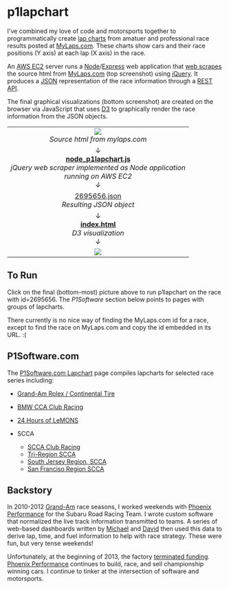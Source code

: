 p1lapchart
==========
I've combined my love of code and motorsports together to programmatically create 
[lap charts](http://www.collinsdictionary.com/dictionary/english/lap-chart) from amatuer and professional race results posted at
[MyLaps.com](http://mylaps.com).  These charts show cars and their race positions (Y axis) at each lap (X axis) in the race.

An [AWS EC2](http://aws.amazon.com/ec2/) server runs a [Node](http://nodejs.org)/[Express](http://expressjs.com/)
web application that [web scrapes](http://en.wikipedia.org/wiki/Web_scraping) the source html from 
[MyLaps.com](http://mylaps.com) (top screenshot) using
[jQuery](http://jquery.org).
It produces a [JSON](http://en.wikipedia.org/wiki/Json) representation of the race information through a 
[REST API](http://en.wikipedia.org/wiki/Representational_state_transfer).

The final graphical visualizations (bottom screenshot) are created on the browser via JavaScript that uses
[D3](http://d3js.org/) to graphically render the race information from the JSON objects.  

<table>
<tr><td align="center">
<a href="http://www.mylaps.com/en/lapchart/2695656"><img src="https://github.com/kenklin/p1lapchart/blob/master/images/p1lapchart-mylaps.png?raw=true"></a>
<br><i>Source html from mylaps.com
</td></tr>
<tr><td align="center">
&#8595;
<br><a href="https://github.com/kenklin/p1lapchart/blob/master/node-p1lapchart.js"><strong>node_p1lapchart.js</strong></a>
<br><i>jQuery web scraper implemented as Node application
<br>running on AWS EC2
<br>&#8595;
</td></tr>
<tr><td align="center">
<a href="https://github.com/kenklin/p1lapchart/blob/master/lapchart/2695656.json">2695656.json</a>
<br><i>Resulting JSON object
</td></tr>
<tr><td align="center">
&#8595;
<br><a href="https://github.com/kenklin/p1lapchart/blob/master/index.html"><strong>index.html</strong></a>
<br><i>D3 visualization
<br>&#8595;
</td></tr>
<tr><td align="center">
<a href="http://kenlin.com/x/p1lapchart/?id=2695656"><img src="https://github.com/kenklin/p1lapchart/blob/master/images/p1lapchart-d3.png?raw=true"></a>
</td></tr>
</table>

To Run
------
Click on the final (bottom-most) picture above to run p1lapchart on the race with id=2695656.
The *P1Software* section below points to pages with groups of lapcharts.

There currently is no nice way of finding the MyLaps.com id for a race,
except to find the race on MyLaps.com and copy the id embedded in its URL.  :(

P1Software.com
--------------
The [P1Software.com Lapchart](http://p1software.com/lapchart) page compiles lapcharts for selected race series including:

- [Grand-Am Rolex / Continental Tire](http://p1software.com/lapchart/grand-american-road-racing-grand-am/)

- [BMW CCA Club Racing](http://p1software.com/lapchart/bmw-cca-club-racing)

- [24 Hours of LeMONS](http://p1software.com/lapchart/24-hours-of-lemons/)

- SCCA
    - [SCCA Club Racing](http://p1software.com/lapchart/scca-club-racing/)
    - [Tri-Region SCCA](http://p1software.com/lapchart/tri-region-scca/)
    - [South Jersey Region, SCCA](http://p1software.com/lapchart/south-jersey-region-scca)
    - [San Franciso Region SCCA](http://p1software.com/lapchart/san-francisco-region-scca)

Backstory
---------
In 2010-2012 [Grand-Am](http://grand-am.com) race seasons, I worked weekends with 
[Phoenix Performance](http://phoenixperformance-news.com/) for the Subaru Road Racing Team.
I wrote custom software that normalized the live track information transmitted to teams.
A series of web-based dashboards written by 
[Michael](https://github.com/michaelelin) and 
[David](https://github.com/crazycow013)
then used this data to derive lap, time, and fuel information
to help with race strategy.  These were fun, but very tense weekends!

Unfortunately, at the beginning of 2013, the factory [terminated funding](http://subiesport.tv/site/2013/02/subaru-terminating-road-racing-team/).
[Phoenix Performance](http://phoenixperformance-news.com/) continues to build, race, and sell championship winning cars.
I continue to tinker at the intersection of software and motorsports.
